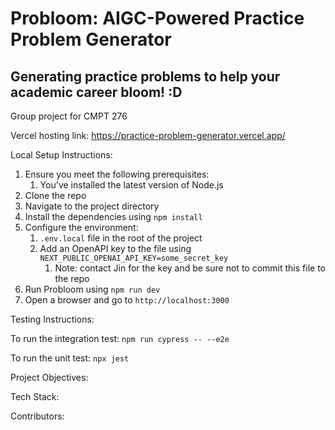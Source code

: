 # Probloom: AIGC-Powered Practice Problem Generator
## Generating practice problems to help your academic career bloom! :D

Group project for CMPT 276 

Vercel hosting link: https://practice-problem-generator.vercel.app/

Local Setup Instructions:

1. Ensure you meet the following prerequisites:
    1. You've installed the latest version of Node.js 
2. Clone the repo
3. Navigate to the project directory
4. Install the dependencies using `npm install`
5. Configure the environment:
    1. `.env.local` file in the root of the project
    2. Add an OpenAPI key to the file using `NEXT_PUBLIC_OPENAI_API_KEY=some_secret_key`
        1. Note: contact Jin for the key and be sure not to commit this file to the repo
5. Run Probloom using `npm run dev`
6. Open a browser and go to `http://localhost:3000`

Testing Instructions:

To run the integration test:
`npm run cypress -- --e2e`

To run the unit test:
`npx jest`

Project Objectives:

Tech Stack:

Contributors:

